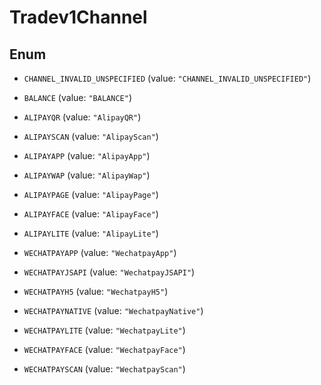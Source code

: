 
# Tradev1Channel

## Enum


* `CHANNEL_INVALID_UNSPECIFIED` (value: `"CHANNEL_INVALID_UNSPECIFIED"`)

* `BALANCE` (value: `"BALANCE"`)

* `ALIPAYQR` (value: `"AlipayQR"`)

* `ALIPAYSCAN` (value: `"AlipayScan"`)

* `ALIPAYAPP` (value: `"AlipayApp"`)

* `ALIPAYWAP` (value: `"AlipayWap"`)

* `ALIPAYPAGE` (value: `"AlipayPage"`)

* `ALIPAYFACE` (value: `"AlipayFace"`)

* `ALIPAYLITE` (value: `"AlipayLite"`)

* `WECHATPAYAPP` (value: `"WechatpayApp"`)

* `WECHATPAYJSAPI` (value: `"WechatpayJSAPI"`)

* `WECHATPAYH5` (value: `"WechatpayH5"`)

* `WECHATPAYNATIVE` (value: `"WechatpayNative"`)

* `WECHATPAYLITE` (value: `"WechatpayLite"`)

* `WECHATPAYFACE` (value: `"WechatpayFace"`)

* `WECHATPAYSCAN` (value: `"WechatpayScan"`)



